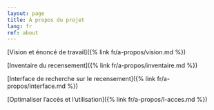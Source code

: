```yaml
---
layout: page
title: À propos du projet
lang: fr
ref: about
---
```


[Vision et énoncé de travail]({% link fr/a-propos/vision.md %})

[Inventaire du recensement]({% link fr/a-propos/inventaire.md %})

[Interface de recherche sur le recensement]({% link fr/a-propos/interface.md %})

[Optimaliser l’accès et l’utilisation]({% link fr/a-propos/l-acces.md %})
